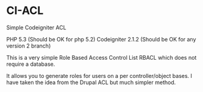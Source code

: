 CI-ACL
======

Simple Codeigniter ACL

PHP 5.3 (Should be OK for php 5.2)
Codeigniter 2.1.2 (Should be OK for any version 2 branch)

This is a very simple Role Based Access Control List RBACL which does not require
a database.

It allows you to generate roles for users on a per controller/object bases.
I have taken the idea from the Drupal ACL but much simpler method.


